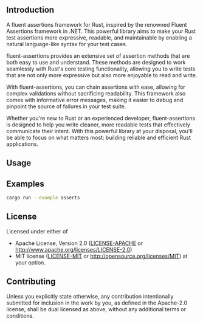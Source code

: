 
## Introduction

A fluent assertions framework for Rust, inspired by the renowned Fluent Assertions framework in .NET. This powerful library aims to make your Rust test assertions more expressive, readable, and maintainable by enabling a natural language-like syntax for your test cases.

fluent-assertions provides an extensive set of assertion methods that are both easy to use and understand. These methods are designed to work seamlessly with Rust's core testing functionality, allowing you to write tests that are not only more expressive but also more enjoyable to read and write.

With fluent-assertions, you can chain assertions with ease, allowing for complex validations without sacrificing readability. This framework also comes with informative error messages, making it easier to debug and pinpoint the source of failures in your test suite.

Whether you're new to Rust or an experienced developer, fluent-assertions is designed to help you write cleaner, more readable tests that effectively communicate their intent. With this powerful library at your disposal, you'll be able to focus on what matters most: building reliable and efficient Rust applications.

## Usage

## Examples

```bash
cargo run --example asserts
```

## License

Licensed under either of

 * Apache License, Version 2.0 ([LICENSE-APACHE](LICENSE-APACHE) or
   http://www.apache.org/licenses/LICENSE-2.0)
 * MIT license ([LICENSE-MIT](LICENSE-MIT) or
   http://opensource.org/licenses/MIT) at your option.

## Contributing

Unless you explicitly state otherwise, any contribution intentionally submitted
for inclusion in the work by you, as defined in the Apache-2.0 license, shall
be dual licensed as above, without any additional terms or conditions.